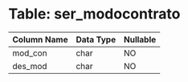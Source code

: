 # Table: ser_modocontrato

| Column Name | Data Type | Nullable |
|-------------|-----------|----------|
| mod_con | char | NO |
| des_mod | char | NO |
